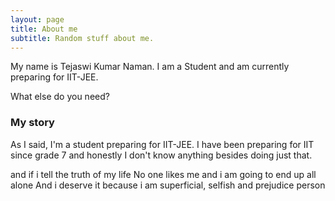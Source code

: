 ```yaml
---
layout: page
title: About me
subtitle: Random stuff about me.
---
```


My name is Tejaswi Kumar Naman. I am a Student and am currently preparing for IIT-JEE.

What else do you need?

### My story

As I said, I'm a student preparing for IIT-JEE. I have been preparing for IIT since grade 7 and honestly I don't know
anything besides doing just that. 

and if i tell the truth of my life No one likes me and i am going to end up all alone And i deserve it because i am superficial, selfish and prejudice person
